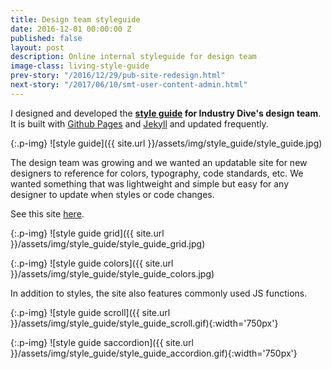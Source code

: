 ```yaml
---
title: Design team styleguide
date: 2016-12-01 00:00:00 Z
published: false
layout: post
description: Online internal styleguide for design team
image-class: living-style-guide
prev-story: "/2016/12/29/pub-site-redesign.html"
next-story: "/2017/06/10/smt-user-content-admin.html"
---
```


I designed and developed the **[style guide](http://industrydive.github.io/living-styleguide/) for Industry Dive's design team**. It is built with <a href="https://pages.github.com/" target="_blank">Github Pages</a> and <a href="https://jekyllrb.com/" target="_blank">Jekyll</a> and updated frequently. 

{:.p-img}
![style guide]({{ site.url }}/assets/img/style_guide/style_guide.jpg)

The design team was growing and we wanted an updatable site for new designers to reference for colors, typography, code standards, etc. We wanted something that was lightweight and simple but easy for any designer to update when styles or code changes. 

See this site [here](http://industrydive.github.io/living-styleguide/). 

{:.p-img}
![style guide grid]({{ site.url }}/assets/img/style_guide/style_guide_grid.jpg)

{:.p-img}
![style guide colors]({{ site.url }}/assets/img/style_guide/style_guide_colors.jpg)

In addition to styles, the site also features commonly used JS functions. 

{:.p-img}
![style guide scroll]({{ site.url }}/assets/img/style_guide/style_guide_scroll.gif){:width='750px'}

{:.p-img}
![style guide saccordion]({{ site.url }}/assets/img/style_guide/style_guide_accordion.gif){:width='750px'}